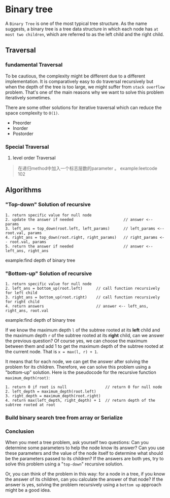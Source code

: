 # Binary tree

A `Binary Tree` is one of the most typical tree structure. As the name suggests, a binary tree is a tree data structure in which each node has `at most two children`, which are referred to as the left child and the right child.

## Traversal

### fundamental Traversal

To be cautious, the complexity might be different due to a different implementation. It is comparatively easy to do traversal recursively but when the depth of the tree is too large, we might suffer from `stack overflow` problem. That's one of the main reasons why we want to solve this problem iteratively sometimes.

There are some other solutions for iterative traversal which can reduce the space complexity to `O(1)`.

* Preorder
* Inorder
* Postorder

### Special Traversal

1. level order Traversal

> 在递归method中加入一个标志层数的parameter 。 example:leetcode 102

## Algorithms

### "Top-down" Solution of recursive

```
1. return specific value for null node
2. update the answer if needed                      // answer <-- params
3. left_ans = top_down(root.left, left_params)      // left_params <-- root.val, params
4. right_ans = top_down(root.right, right_params)   // right_params <-- root.val, params
5. return the answer if needed                      // answer <-- left_ans, right_ans
```

example:find depth of binary tree

### "Bottom-up" Solution of recursive

```
1. return specific value for null node
2. left_ans = bottom_up(root.left)      // call function recursively for left child
3. right_ans = bottom_up(root.right)    // call function recursively for right child
4. return answers                       // answer <-- left_ans, right_ans, root.val
```

example:find depth of binary tree

If we know the maximum depth `l` of the subtree rooted at its **left** child and the maximum depth `r` of the subtree rooted at its **right** child, can we answer the previous question? Of course yes, we can choose the maximum between them and add 1 to get the maximum depth of the subtree rooted at the current node. That is `x = max(l, r) + 1`.

It means that for each node, we can get the answer after solving the problem for its children. Therefore, we can solve this problem using a "bottom-up" solution. Here is the pseudocode for the recursive function `maximum_depth(root)`:

```
1. return 0 if root is null                 // return 0 for null node
2. left_depth = maximum_depth(root.left)
3. right_depth = maximum_depth(root.right)
4. return max(left_depth, right_depth) + 1  // return depth of the subtree rooted at root
```


### Build binary search tree from array or  Serialize


### Conclusion

When you meet a tree problem, ask yourself two questions: Can you determine some parameters to help the node know its answer? Can you use these parameters and the value of the node itself to determine what should be the parameters passed to its children? If the answers are both yes, try to solve this problem using a "`top-down`" recursive solution.

Or, you can think of the problem in this way: for a node in a tree, if you know the answer of its children, can you calculate the answer of that node? If the answer is yes, solving the problem recursively using a `bottom up` approach might be a good idea.
